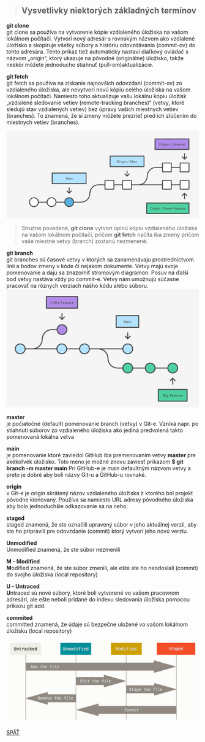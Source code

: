 >## Vysvetlivky niektorých základných termínov

**git clone**\
git clone sa používa na vytvorenie kópie vzdialeného úložiska na vašom lokálnom počítači. Vytvorí nový adresár s rovnakým názvom ako vzdialené úložisko a skopíruje všetky súbory a históriu odovzdávania (commit-ov) do tohto adresára. Tento príkaz tiež automaticky nastaví diaľkový ovládač s názvom „origin“, ktorý ukazuje na pôvodné (originálne) úložisko, takže neskôr môžete jednoducho stiahnuť (pull-om)aktualizácie.

**git fetch**\
git fetch sa používa na získanie najnovších odovzdaní (commit-ov) zo vzdialeného úložiska, ale nevytvorí novú kópiu celého úložiska na vašom lokálnom počítači. Namiesto toho aktualizuje vašu lokálnu kópiu úložísk „vzdialené sledovanie vetiev (remote-tracking branches)“ (vetvy, ktoré sledujú stav vzdialených vetiev) bez úpravy vašich miestnych vetiev (branches). To znamená, že si zmeny môžete prezrieť pred ich zlúčením do miestnych vetiev (branches).

![](git_fetch.png)

>Stručne povedané, **git clone** vytvorí úplnú kópiu vzdialeného úložiska na vašom lokálnom počítači, pričom **git fetch** načíta iba zmeny pričom vaše miestne vetvy (branch) zostanú nezmenené.

**git branch**\
git branches sú časové vetvy v ktorých sa zanamenávaju prostredníctvom línii a bodov zmeny v kóde či nejakom dokumente. Vetvy majú svoje pomenovanie a  dajú sa znazorniť stromovým diagramon. Posuv na ďalší bod vetvy nastáva vždy po commit-e. Vetvy nám umožnujú súčasne pracovať na rôznych verziach nášho kódu alebo súboru.
![](zobrazenie_branch.png)

**master**\
je počiatočné (default) pomenovanie branch (vetvy) v Git-e. Vzniká napr. po stiahnutí súborov zo vzdialeného úložiska ako jediná predvolená takto pomenovaná lokálna vetva 

**main**\
je pomenovanie ktoré zaviedol GitHub iba premenovaním vetvy **master** pre akékoľvek úložisko. Toto meno je možné znovu zaviesť príkazom **$ git branch -m master main** Pri GitHub-e je main defaultným názvom vetvy a preto je dobré aby boli názvy Git-u a GitHub-u rovnaké.

**origin**\
v Git-e je origin skrátený názov vzdialeného úložiska z ktorého bol projekt pôvodne klonovaný. Používa sa namiesto URL adresy pôvodného úložiska aby bolo jednoduchšie odkazovanie sa na neho.

**staged**\
staged znamená, že ste označili upravený súbor v jeho aktuálnej verzii, aby ste ho pripravili pre odovzdanie (commit) ktorý vytvorí jeho novú verziu. 

**Unmodified**\
Unmodified znamená, že ste súbor nezmenili

**M - Modified**\
**M**odified znamená, že ste súbor zmenili, ale ešte ste ho neodoslali (commit) do svojho úložiska (local repository)

**U - Untraced**\
**U**ntraced sú nové súbory, ktoré boli vytvorené vo vašom pracovnom adresári, ale ešte neboli pridané do indexu sledovania úložiska pomocou príkazu git add. 

**commited**\
committed znamená, že údaje sú bezpečne uložené vo vašom lokálnom úložisku (local repository)

![](zivotny_cyklus_stavov_suboru.png)

[SPÄŤ](./../../03_Vytvorenie_archivacie_VCS_suborov.md)